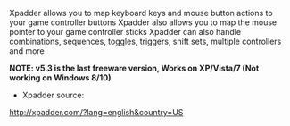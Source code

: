 Xpadder allows you to map keyboard keys and mouse button actions to your game controller buttons
Xpadder also allows you to map the mouse pointer to your game controller sticks
Xpadder can also handle combinations, sequences, toggles, triggers, shift sets, multiple controllers and more

**NOTE: v5.3 is the last freeware version, Works on XP/Vista/7 (Not working on Windows 8/10)**

* Xpadder source:

http://xpadder.com/?lang=english&country=US